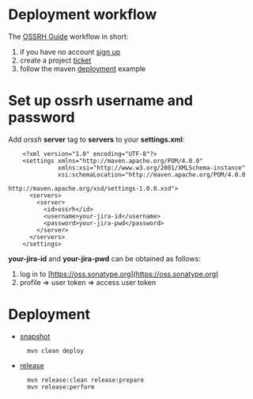 Deployment workflow
====================
The [OSSRH Guide](http://central.sonatype.org/pages/ossrh-guide.html) 
workflow in short:

1. if you have no account [sign up](https://issues.sonatype.org/secure/Signup!default.jspa)
1. create a project [ticket](http://central.sonatype.org/pages/ossrh-guide.html#create-a-ticket-with-sonatype)
1. follow the maven [deployment](http://central.sonatype.org/pages/apache-maven.html) example

Set up ossrh username and password
==================================
Add *orssh* **server** tag to **servers** to your **settings.xml**:

        <?xml version="1.0" encoding="UTF-8"?>
        <settings xmlns="http://maven.apache.org/POM/4.0.0" 
                  xmlns:xsi="http://www.w3.org/2001/XMLSchema-instance"
                  xsi:schemaLocation="http://maven.apache.org/POM/4.0.0 
                                      http://maven.apache.org/xsd/settings-1.0.0.xsd">
          <servers>
            <server>
              <id>ossrh</id>
              <username>your-jira-id</username>
              <password>your-jira-pwd</password>
            </server>
          </servers>
        </settings>


**your-jira-id** and **your-jira-pwd** can be obtained as follows:

1. log in to [https://oss.sonatype.org](https://oss.sonatype.org)
1. profile => user token => access user token

Deployment
==========

* [snapshot](http://central.sonatype.org/pages/apache-maven.html#performing-a-snapshot-deployment)

        mvn clean deploy

* [release](http://central.sonatype.org/pages/apache-maven.html#performing-a-release-deployment-with-the-maven-release-plugin)

        mvn release:clean release:prepare
        mvn release:perform
